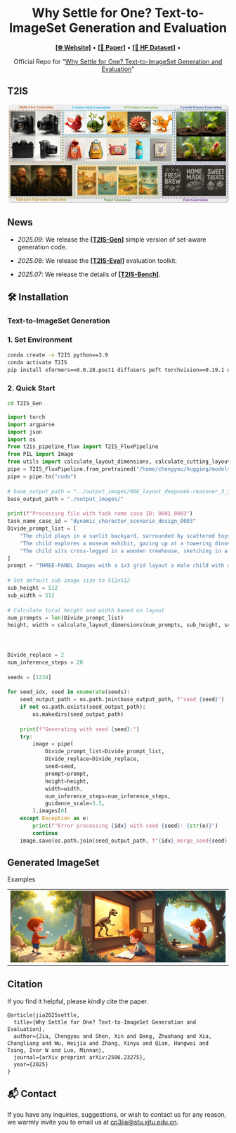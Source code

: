 <h1 align="center">
Why Settle for One? Text-to-ImageSet Generation and Evaluation
</h1>
<p align="center">
  <a href="https://chengyou-jia.github.io/T2IS-Home/"><b>[🌐 Website]</b></a> •
  <a href="https://arxiv.org/abs/2506.23275"><b>[📜 Paper]</b></a> •
  <a href="https://huggingface.co/datasets/ChengyouJia/T2IS-Bench"><b>[🤗 HF Dataset]</b></a> •  
</p>


<p align="center">
Official Repo for "<a href="https://arxiv.org/abs/2506.23275" target="_blank">Why Settle for One?
Text-to-ImageSet Generation and Evaluation</a>"
</p>

<!-- > **🚀 Code for ~~evaluation~~ and generation will be released soon. Stay tuned!**  
> We are working hard to make the code available. Watch this repo for updates! -->

## T2IS
![T2IS](./pic/introduction.png)


##  News

- _2025.09_: We release the <a href="https://github.com/chengyou-jia/T2IS/tree/main/T2IS_Gen"><b>[T2IS-Gen]</b></a> simple version of set-aware generation code.


- _2025.08_: We release the <a href="https://github.com/chengyou-jia/T2IS/tree/main/T2IS_Eval"><b>[T2IS-Eval]</b></a> evaluation toolkit.
- _2025.07_:  We release the details of <a href="https://huggingface.co/datasets/ChengyouJia/T2IS-Bench"><b>[T2IS-Bench]</b></a>.


## 🛠️ Installation

### Text-to-ImageSet Generation

### 1. Set Environment
```bash
conda create -n T2IS python==3.9
conda activate T2IS
pip install xformers==0.0.28.post1 diffusers peft torchvision==0.19.1 opencv-python==4.10.0.84 sentencepiece==0.2.0 protobuf==5.28.1 scipy==1.13.1
```

### 2. Quick Start

```bash
cd T2IS_Gen
```

```python
import torch
import argparse
import json
import os
from t2is_pipeline_flux import T2IS_FluxPipeline
from PIL import Image
from utils import calculate_layout_dimensions, calculate_cutting_layout
pipe = T2IS_FluxPipeline.from_pretrained("/home/chengyou/hugging/models/FLUX.1-dev", torch_dtype=torch.bfloat16)
pipe = pipe.to("cuda")

# base_output_path = "../output_images/RAG_layout_deepseek-reasoner_3_30_seed_1234"
base_output_path = "./output_images/"

print(f"Processing file with task name case ID: 0001_0003")
task_name_case_id = "dynamic_character_scenario_design_0003"
Divide_prompt_list = [
    "The child plays in a sunlit backyard, surrounded by scattered toys and a half-built sandcastle. Dandelion puffs float in the air, and a small dog bounds joyfully nearby. The scene emphasizes playful energy with loose brushstrokes and warm golden-green hues.",
    "The child explores a museum exhibit, gazing up at a towering dinosaur skeleton. Display cases glow softly with amber lighting, casting playful shadows. His posture leans forward in wonder, clutching a magnifying glass, with watercolor textures suggesting aged parchment and fossil textures.",
    "The child sits cross-legged in a wooden treehouse, sketching in a notebook. Sunlight filters through leaves, dappling the pages. A jar of fireflies and binoculars rest beside him, with distant hills rendered in hazy blue layers to evoke depth and quiet imagination."
]
prompt = "THREE-PANEL Images with a 1x3 grid layout a male child with a round face, short ginger hair, and curious, wide eyes, rendered in watercolor style.All illustrations maintain a warm, whimsical watercolor aesthetic with soft edges and vibrant yet gentle colors. The child's features, including ginger hair and wide-eyed curiosity, remain consistent across settings. [LEFT]:The child plays in a sunlit backyard, surrounded by scattered toys and a half-built sandcastle. Dandelion puffs float in the air, and a small dog bounds joyfully nearby. The scene emphasizes playful energy with loose brushstrokes and warm golden-green hues. [MIDDLE]:The child explores a museum exhibit, gazing up at a towering dinosaur skeleton. Display cases glow softly with amber lighting, casting playful shadows. His posture leans forward in wonder, clutching a magnifying glass, with watercolor textures suggesting aged parchment and fossil textures. [RIGHT]:The child sits cross-legged in a wooden treehouse, sketching in a notebook. Sunlight filters through leaves, dappling the pages. A jar of fireflies and binoculars rest beside him, with distant hills rendered in hazy blue layers to evoke depth and quiet imagination."

# Set default sub-image size to 512x512
sub_height = 512
sub_width = 512

# Calculate total height and width based on layout
num_prompts = len(Divide_prompt_list)
height, width = calculate_layout_dimensions(num_prompts, sub_height, sub_width)



Divide_replace = 2
num_inference_steps = 20

seeds = [1234]

for seed_idx, seed in enumerate(seeds):
    seed_output_path = os.path.join(base_output_path, f"seed_{seed}")
    if not os.path.exists(seed_output_path):
        os.makedirs(seed_output_path)
        
    print(f"Generating with seed {seed}:")
    try:
        image = pipe(
            Divide_prompt_list=Divide_prompt_list,
            Divide_replace=Divide_replace,
            seed=seed,
            prompt=prompt,
            height=height,
            width=width,
            num_inference_steps=num_inference_steps,
            guidance_scale=3.5,
        ).images[0]
    except Exception as e:
        print(f"Error processing {idx} with seed {seed}: {str(e)}")
        continue
    image.save(os.path.join(seed_output_path, f"{idx}_merge_seed{seed}.png"))
```
## Generated ImageSet
<summary>Examples</summary> 
<table class="center">
  <tr>
    <td width=100% style="border: none"><img src="pic/0001_0003_merge_seed1234.png" style="width:100%"></td>
  </tr>
</table>


## Citation
If you find it helpful, please kindly cite the paper.
```
@article{jia2025settle,
  title={Why Settle for One? Text-to-ImageSet Generation and Evaluation},
  author={Jia, Chengyou and Shen, Xin and Dang, Zhuohang and Xia, Changliang and Wu, Weijia and Zhang, Xinyu and Qian, Hangwei and Tsang, Ivor W and Luo, Minnan},
  journal={arXiv preprint arXiv:2506.23275},
  year={2025}
}
```

## 📬 Contact

If you have any inquiries, suggestions, or wish to contact us for any reason, we warmly invite you to email us at cp3jia@stu.xjtu.edu.cn.

